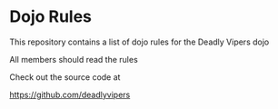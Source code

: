 Dojo Rules
==========

This repository contains a list of dojo rules for the Deadly Vipers dojo

All members should read the rules

Check out the source code at

https://github.com/deadlyvipers
